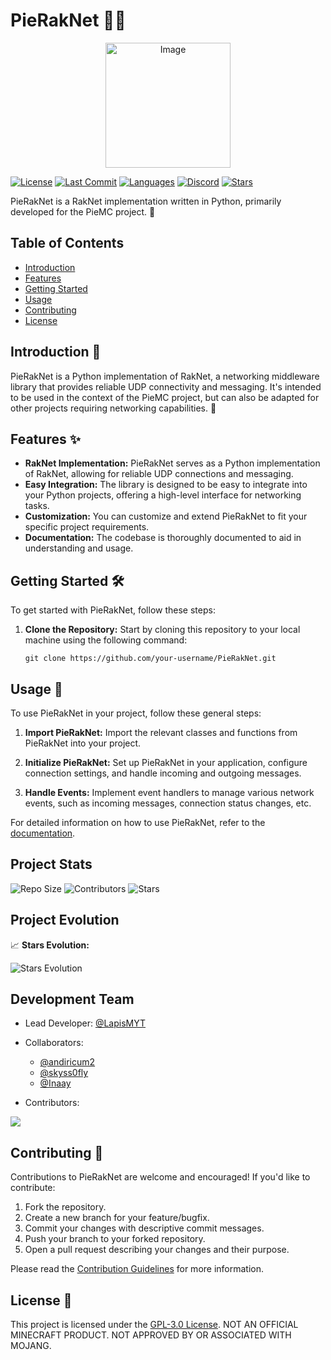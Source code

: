# PieRakNet 🍰🔗

<p align="center">
  <img src="https://piemc-dev.github.io/assets/img/PieMC.webp" alt="Image" width="200" height="200" />
</p>


[![License](https://img.shields.io/badge/license-GPL--3.0-blue.svg)](https://github.com/PieMC-Dev/PieRakNet/blob/pieraknet/LICENSE)
[![Last Commit](https://img.shields.io/github/last-commit/PieMC-Dev/PieRakNet?color=blue)](https://github.com/PieMC-Dev/PieRakNet/commits/pieraknet)
[![Languages](https://img.shields.io/github/languages/count/PieMC-Dev/PieRakNet?color=blue)](https://github.com/PieMC-Dev/PieRakNet)
[![Discord](https://img.shields.io/discord/1120767457364279338?color=blue)](https://discord.gg/Bf3cXRUUnm)
[![Stars](https://img.shields.io/github/stars/PieMC-Dev/PieRakNet?style=social&color=blue)](https://github.com/PieMC-Dev/PieRakNet/stargazers)

PieRakNet is a RakNet implementation written in Python, primarily developed for the PieMC project. 🚀

## Table of Contents
- [Introduction](#introduction)
- [Features](#features)
- [Getting Started](#getting-started)
- [Usage](#usage)
- [Contributing](#contributing)
- [License](#license)

## Introduction 👋

PieRakNet is a Python implementation of RakNet, a networking middleware library that provides reliable UDP connectivity and messaging. It's intended to be used in the context of the PieMC project, but can also be adapted for other projects requiring networking capabilities. 📡

## Features ✨

- **RakNet Implementation:** PieRakNet serves as a Python implementation of RakNet, allowing for reliable UDP connections and messaging.
- **Easy Integration:** The library is designed to be easy to integrate into your Python projects, offering a high-level interface for networking tasks.
- **Customization:** You can customize and extend PieRakNet to fit your specific project requirements.
- **Documentation:** The codebase is thoroughly documented to aid in understanding and usage.

## Getting Started 🛠️

To get started with PieRakNet, follow these steps:

1. **Clone the Repository:** Start by cloning this repository to your local machine using the following command:
   ```
   git clone https://github.com/your-username/PieRakNet.git
   ```

## Usage 🚀

To use PieRakNet in your project, follow these general steps:

1. **Import PieRakNet:** Import the relevant classes and functions from PieRakNet into your project.

2. **Initialize PieRakNet:** Set up PieRakNet in your application, configure connection settings, and handle incoming and outgoing messages.

3. **Handle Events:** Implement event handlers to manage various network events, such as incoming messages, connection status changes, etc.

For detailed information on how to use PieRakNet, refer to the [documentation](link-to-documentation).

## Project Stats

![Repo Size](https://img.shields.io/github/repo-size/PieMC-Dev/PieRakNet)
![Contributors](https://img.shields.io/github/contributors/PieMC-Dev/PieRakNet)
![Stars](https://img.shields.io/github/stars/lapismyt/PieRakNet?style=social)

## Project Evolution

📈 **Stars Evolution:**

![Stars Evolution](https://starchart.cc/PieMC-Dev/PieRakNet.svg)

## Development Team

- Lead Developer: [@LapisMYT](https://github.com/lapismyt)
- Collaborators:
  - [@andiricum2](https://github.com/andiricum2)
  - [@skyss0fly](https://github.com/skyss0fly)
  - [@Inaay](https://github.com/Inaay)

- Contributors:
<a href="https://github.com/PieMC-Dev/PieRakNet/graphs/contributors">
<img src="https://contrib.rocks/image?repo=PieMC-Dev/PieRakNet" />
</a>

## Contributing 🤝

Contributions to PieRakNet are welcome and encouraged! If you'd like to contribute:

1. Fork the repository.
2. Create a new branch for your feature/bugfix.
3. Commit your changes with descriptive commit messages.
4. Push your branch to your forked repository.
5. Open a pull request describing your changes and their purpose.

Please read the [Contribution Guidelines](CONTRIBUTING.md) for more information.

## License 📝

This project is licensed under the [GPL-3.0 License](LICENSE).
NOT AN OFFICIAL MINECRAFT PRODUCT. NOT APPROVED BY OR ASSOCIATED WITH MOJANG.